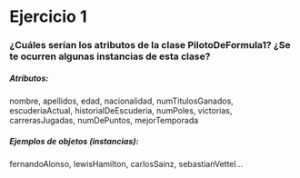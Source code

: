 ﻿# Ejercicio 1

### ¿Cuáles serían los atributos de la clase PilotoDeFormula1? ¿Se te ocurren algunas instancias de esta clase?

##### Atributos:
nombre, apellidos, edad, nacionalidad, numTitulosGanados, escuderiaActual, historialDeEscuderia, numPoles, victorias, carrerasJugadas, numDePuntos, mejorTemporada

##### Ejemplos de objetos (instancias):
fernandoAlonso, lewisHamilton, carlosSainz, sebastianVettel...

